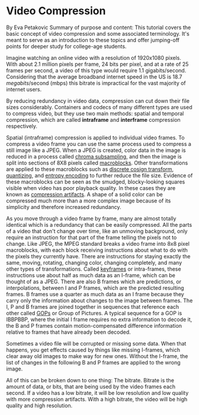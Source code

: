 # Video Compression 
By Eva Petakovic
Summary of purpose and content: This tutorial covers the basic concept of video compression and some associated terminology. It's meant to serve as an introduction to these topics and offer jumping-off points for deeper study for college-age students.


Imagine watching an online video with a resolution of 1920x1080 pixels. With about 2.1 million pixels per frame, 24 bits per pixel, and at a rate of 25 frames per second, a video of this type would require 1.1 gigabits/second. Considering that the average broadband internet speed in the US is 18.7 *megabits*/second (mbps) this bitrate is impractical for the vast majority of internet users.

By reducing redundancy in video data, compression can cut down their file sizes considerably. Containers and codecs of many different types are used to compress video, but they use two main methods: spatial and temporal compression, which are called **intraframe** and **interframe** compression respectively. 

Spatial (intraframe) compression is applied to individual video frames. To compress a video frame you can use the same process used to compress a still image like a JPEG. When a JPEG is created, color data in the image is reduced in a process called 
[chroma subsampling](https://en.wikipedia.org/wiki/Chroma_subsampling), and then the image is split into sections of 8X8 pixels called [macroblocks](https://en.wikipedia.org/wiki/Macroblock). Other transformations are applied to these macroblocks such as [discrete cosign transform](https://en.wikipedia.org/wiki/Discrete_cosine_transform), [quantizing](https://en.wikipedia.org/wiki/Quantization), and [entropy encoding](https://en.wikipedia.org/wiki/Entropy_encoding) to further reduce the file size. Evidence of these macroblocks can be seen as the smudged, blocky-looking squares visible when video has poor playback quality. In these cases they are known as [compression artifacts](https://en.wikipedia.org/wiki/Compression_artifact). A shape of a solid color can be compressed much more than a more complex image because of its simplicity and therefore increased redundancy. 

As you move through a video frame by frame, many are almost totally identical which is a redundancy that can be easily compressed. All the parts of a video that don't change over time, like an unmoving background, only require an instruction for that part of the frame telling the pixels not to change. Like JPEG, the MPEG standard breaks a video frame into 8x8 pixel macroblocks, with each block receiving instructions about what to do with the pixels they currently have. There are instructions for staying exactly the same, moving, rotating, changing color, changing completely, and many other types of transformations. Called [keyframes](https://en.wikipedia.org/wiki/Key_frame#Video_compression) or intra-frames, these instructions use about half as much data as an I-frame, which can be thought of as a JPEG. There are also B frames which are predictions, or interpolations, between I and P frames, which are the predicted resulting frames. B frames use a quarter as much data as an I frame because they carry only the information about changes to the image between frames. The I, P and B frames are joined together in sequences that reference each other called [GOPs](https://en.wikipedia.org/wiki/Group_of_pictures) or Group of Pictures. A typical sequence for a GOP is IBBPBBP, where the initial I frame requires no extra information to decode it, the B and P frames contain motion-compensated difference information relative to frames that have already been decoded.

Sometimes a video file will be corrupted or missing some data. When that happens, you get effects caused by things like 
missing I-frames, which clear away old images to make way for new ones. Without the I-frame, the list of changes in the following B and P
frames are applied to the wrong image.

All of this can be broken down to one thing: The bitrate. Bitrate is the amount of data, or bits, that are being used by the video frames each second. If a video has a low bitrate, it will be low resolution and low quality with more compression artifacts. With a high bitrate, the video will be high quality and high resolution. 




